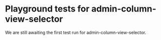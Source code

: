 # Playground tests for admin-column-view-selector
We are still awaiting the first test run for admin-column-view-selector.
